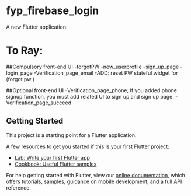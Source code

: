 # fyp_firebase_login

A new Flutter application.

# To Ray:
##Compulsory front-end UI
-forgotPW
-new_userprofile
-sign_up_page
-login_page
-Verification_page_email
-ADD: reset PW stateful widget for (forgot pw )

##Optional front-end UI
-Verification_page_phone; If you added phone signup function, you must add related UI to sign up and sign up page.
-Verification_page_succeed



## Getting Started

This project is a starting point for a Flutter application.

A few resources to get you started if this is your first Flutter project:

- [Lab: Write your first Flutter app](https://flutter.dev/docs/get-started/codelab)
- [Cookbook: Useful Flutter samples](https://flutter.dev/docs/cookbook)

For help getting started with Flutter, view our
[online documentation](https://flutter.dev/docs), which offers tutorials,
samples, guidance on mobile development, and a full API reference.
